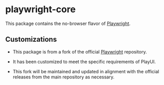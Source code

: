 # playwright-core

This package contains the no-browser flavor of [Playwright](http://github.com/microsoft/playwright).

## Customizations

- This package is from a fork of the official [Playwright](https://github.com/microsoft/playwright) repository.

- It has been customized to meet the specific requirements of PlayUI.

- This fork will be maintained and updated in alignment with the official releases from the main repository as necessary.

